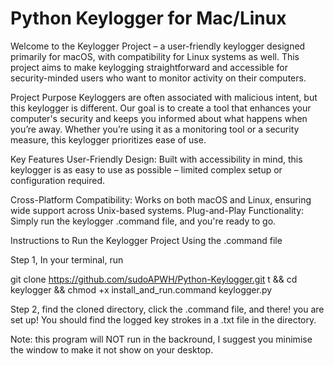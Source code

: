 # Python Keylogger for Mac/Linux
 
 Welcome to the Keylogger Project – a user-friendly keylogger designed primarily for macOS, with compatibility for Linux systems as well. This project aims to make keylogging straightforward and accessible for security-minded users who want to monitor activity on their computers.

Project Purpose
Keyloggers are often associated with malicious intent, but this keylogger is different. Our goal is to create a tool that enhances your computer's security and keeps you informed about what happens when you’re away. Whether you’re using it as a monitoring tool or a security measure, this keylogger prioritizes ease of use.

Key Features
User-Friendly Design: Built with accessibility in mind, this keylogger is as easy to use as possible – limited complex setup or configuration required.

Cross-Platform Compatibility: Works on both macOS and Linux, ensuring wide support across Unix-based systems.
Plug-and-Play Functionality: Simply run the keylogger .command file, and you're ready to go. 



Instructions to Run the Keylogger Project Using the .command file

Step 1, In your terminal, run 

git clone https://github.com/sudoAPWH/Python-Keylogger.git t && cd keylogger && chmod +x install_and_run.command keylogger.py

Step 2, find the cloned directory, click the .command file, and there! you are set up! You should find the logged key strokes in a .txt file in the directory.

Note: this program will NOT run in the backround, I suggest you minimise the window to make it not show on your desktop. 
